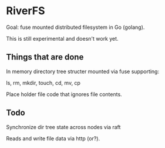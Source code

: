 RiverFS
=======

Goal: fuse mounted distributed filesystem in Go (golang).

This is still experimental and doesn't work yet.

Things that are done
----------------------
In memory directory tree structer mounted via fuse supporting:

ls, rm, mkdir, touch, cd, mv, cp

Place holder file code that ignores file contents.

Todo
-------
Synchronize dir tree state across nodes via raft

Reads and write file data via http (or?).



